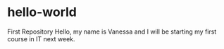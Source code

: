 # hello-world
First Repository
Hello, my name is Vanessa and I will be starting my first course in IT next week.
